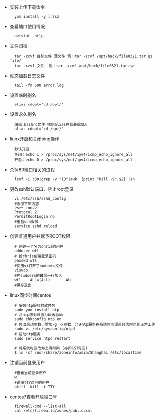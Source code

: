 * 安装上传下载命令

 		yum install -y lrzsz 

* 查看端口使用情况

		netstat -ntlp

* 文件归档

		tar -zcvf 目标文件 源文件 例：tar -zcvf /opt/back/file0321.tar.gz  file/
		tar -xzvf 文件  例：tar -xzvf /opt/back/file0321.tar.gz

* 动态加载日志文件

		tail -fn 500 error.log

* 设置临时别名
	
		alias cdopt='cd /opt/'

* 设置永久别名
	
		编辑.bashrc文件 找到alias在其最后加入
		alias cdopt='cd /opt/'

* liunx开启和关闭ping操作
	
		默认开启
		关闭：echo 1 > /proc/sys/net/ipv4/icmp_echo_ignore_all
		开启：echo 0 > /proc/sys/net/ipv4/icmp_echo_ignore_all

* 杀掉80端口相关的进程
	
		lsof -i :80|grep -v "ID"|awk '{print "kill -9",$2}'|sh

* 更改ssh默认端口、禁止root登录
	
		vi /etc/ssh/sshd_config
		#添加下面内容
		Port 10022
		Protocol 2
		PermitRootLogin no
		#重启ssh服务
		service sshd reload

* 创建普通用户并赋予ROOT权限
		
		# 创建一个名为chris的用户
		adduser wtl
		# 给chris创建登录密码
		passwd wtl
		#使用vi打开了sudoers文件
		visudo
		#在sudoers的最后一行加入
		wtl    ALL=(ALL)       ALL
		#保存退出

* linux同步时间centos
	
		# 安装ntp服务的软件包
		sudo yum install ntp
		# 将ntp服务设置为缺省启动
		sudo chkconfig ntp on
		# 修改启动参数，增加-g -x参数，允许ntp服务在系统时间误差较大时也能正常工作
		sudo vi /etc/sysconfig/ntpd
		# 启动ntp服务
		sudo service ntpd restart
		
		# 将系统时区改为上海时间 (亦即CST时区)
		$ ln -sf /usr/share/zoneinfo/Asia/Shanghai /etc/localtime

* 注销当前登录用户

		#查看当前登录用户
		w
		#踢掉TTY对应的用户
		pkill -kill -t TTY
		
* centos7查看开放端口号
	
		firewall-cmd --list-all
		cat /etc/firewalld/zones/public.xml